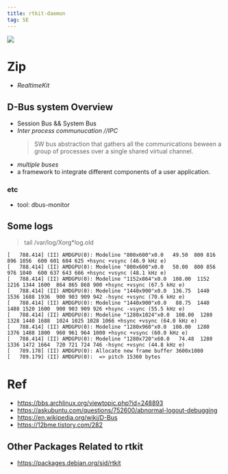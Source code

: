 ```yaml
---
title: rtkit-daemon
tag: SE
---  
```


![](https://upload.wikimedia.org/wikipedia/commons/6/6d/Processes_with_D-Bus.svg)

# Zip  
- *RealtimeKit* 

## D-Bus system Overview
- Session Bus && System Bus
- *Inter process communucation //IPC*  
  > SW bus abstraction that gathers all the communications beween a group of processes over a single shared virtual channel.
- *multiple buses*  
- a framework to integrate different components of a user application.  


### etc  
- tool: dbus-monitor  

## Some logs

> tail /var/log/Xorg*log.old  

```
[   788.414] (II) AMDGPU(0): Modeline "800x600"x0.0   49.50  800 816 896 1056  600 601 604 625 +hsync +vsync (46.9 kHz e)
[   788.414] (II) AMDGPU(0): Modeline "800x600"x0.0   50.00  800 856 976 1040  600 637 643 666 +hsync +vsync (48.1 kHz e)
[   788.414] (II) AMDGPU(0): Modeline "1152x864"x0.0  108.00  1152 1216 1344 1600  864 865 868 900 +hsync +vsync (67.5 kHz e)
[   788.414] (II) AMDGPU(0): Modeline "1440x900"x0.0  136.75  1440 1536 1688 1936  900 903 909 942 -hsync +vsync (70.6 kHz e)
[   788.414] (II) AMDGPU(0): Modeline "1440x900"x0.0   88.75  1440 1488 1520 1600  900 903 909 926 +hsync -vsync (55.5 kHz e)
[   788.414] (II) AMDGPU(0): Modeline "1280x1024"x0.0  108.00  1280 1328 1440 1688  1024 1025 1028 1066 +hsync +vsync (64.0 kHz e)
[   788.414] (II) AMDGPU(0): Modeline "1280x960"x0.0  108.00  1280 1376 1488 1800  960 961 964 1000 +hsync +vsync (60.0 kHz e)
[   788.414] (II) AMDGPU(0): Modeline "1280x720"x60.0   74.48  1280 1336 1472 1664  720 721 724 746 -hsync +vsync (44.8 kHz e)
[   789.178] (II) AMDGPU(0): Allocate new frame buffer 3600x1080
[   789.179] (II) AMDGPU(0):  => pitch 15360 bytes

```

# Ref  
- https://bbs.archlinux.org/viewtopic.php?id=248893  
- https://askubuntu.com/questions/752600/abnormal-logout-debugging  
- https://en.wikipedia.org/wiki/D-Bus  
- https://12bme.tistory.com/282  


## Other Packages Related to rtkit  
- https://packages.debian.org/sid/rtkit  